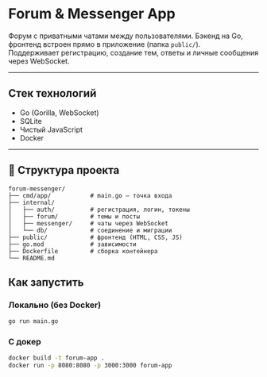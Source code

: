 #  Forum & Messenger App

Форум с приватными чатами между пользователями. Бэкенд на Go, фронтенд встроен прямо в приложение (папка `public/`).  
Поддерживает регистрацию, создание тем, ответы и личные сообщения через WebSocket.

---

##  Стек технологий

- Go (Gorilla, WebSocket)
- SQLite
- Чистый JavaScript
- Docker

---

## 📁 Структура проекта
```
forum-messenger/
├── cmd/app/           # main.go — точка входа
├── internal/
│   ├── auth/          # регистрация, логин, токены
│   ├── forum/         # темы и посты
│   ├── messenger/     # чаты через WebSocket
│   └── db/            # соединение и миграции
├── public/            # фронтенд (HTML, CSS, JS)
├── go.mod             # зависимости
├── Dockerfile         # сборка контейнера
└── README.md
```
##  Как запустить

###  Локально (без Docker)

```bash
go run main.go
```
### С докер

```bash
docker build -t forum-app .
docker run -p 8080:8080 -p 3000:3000 forum-app
```

